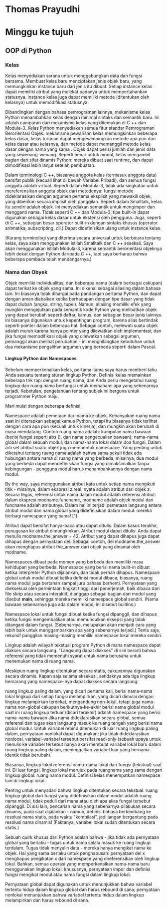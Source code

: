 # Thomas Prayudhi
# Minggu ke tujuh

## 	OOP di Python

### Kelas
Kelas menyediakan sarana untuk menggabungkan data dan fungsi bersama. Membuat kelas baru menciptakan jenis objek baru, yang memungkinkan instance baru dari jenis itu dibuat. Setiap instance kelas dapat memiliki atribut yang melekat padanya untuk mempertahankan statusnya. Instance kelas juga dapat memiliki metode (ditentukan oleh kelasnya) untuk memodifikasi statusnya.

Dibandingkan dengan bahasa pemrograman lainnya, mekanisme kelas Python menambahkan kelas dengan minimal sintaks dan semantik baru. Ini adalah campuran dari mekanisme kelas yang ditemukan di C ++ dan Modula-3. Kelas Python menyediakan semua fitur standar Pemrograman Berorientasi Objek: mekanisme pewarisan kelas memungkinkan beberapa kelas dasar, kelas turunan dapat mengesampingkan metode apa pun dari kelas dasar atau kelasnya, dan metode dapat memanggil metode kelas dasar dengan nama yang sama . Objek dapat berisi jumlah dan jenis data yang sewenang-wenang. Seperti benar untuk modul, kelas mengambil bagian dari sifat dinamis Python: mereka dibuat saat runtime, dan dapat dimodifikasi lebih lanjut setelah pembuatan.

Dalam terminologi C ++, biasanya anggota kelas (termasuk anggota data) bersifat publik (kecuali lihat di bawah Variabel Pribadi), dan semua fungsi anggota adalah virtual. Seperti dalam Modula-3, tidak ada singkatan untuk mereferensikan anggota objek dari metodenya: fungsi metode dideklarasikan dengan argumen pertama eksplisit yang mewakili objek, yang diberikan secara implisit oleh panggilan. Seperti dalam Smalltalk, kelas itu sendiri adalah objek. Ini menyediakan semantik untuk mengimpor dan mengganti nama. Tidak seperti C ++ dan Modula-3, tipe built-in dapat digunakan sebagai kelas dasar untuk ekstensi oleh pengguna. Juga, seperti di C ++, sebagian besar operator built-in dengan sintaks khusus (operator aritmatika, subscripting, dll.) Dapat didefinisikan ulang untuk instance kelas.

(Kurang terminologi yang diterima secara universal untuk berbicara tentang kelas, saya akan menggunakan istilah Smalltalk dan C ++ sesekali. Saya akan menggunakan istilah Modula-3, karena semantik berorientasi objeknya lebih dekat dengan Python daripada C ++, tapi saya berharap bahwa beberapa pembaca telah mendengarnya.)

### Nama dan Obyek
Objek memiliki individualitas, dan beberapa nama (dalam berbagai cakupan) dapat terikat ke objek yang sama. Ini dikenal sebagai aliasing dalam bahasa lain. Ini biasanya tidak dihargai pada pandangan pertama Python, dan dapat dengan aman diabaikan ketika berhadapan dengan tipe dasar yang tidak dapat diubah (angka, string, tupel). Namun, aliasing memiliki efek yang mungkin mengejutkan pada semantik kode Python yang melibatkan objek yang dapat berubah seperti daftar, kamus, dan sebagian besar jenis lainnya. Ini biasanya digunakan untuk kepentingan program, karena alias bertindak seperti pointer dalam beberapa hal. Sebagai contoh, melewati suatu objek adalah murah karena hanya pointer yang dilewatkan oleh implementasi; dan jika fungsi memodifikasi objek yang dilewatkan sebagai argumen, pemanggil akan melihat perubahan - ini menghilangkan kebutuhan untuk dua mekanisme pengalihan argumen yang berbeda seperti dalam Pascal.

#### Lingkup Python dan Namespaces
Sebelum memperkenalkan kelas, pertama-tama saya harus memberi tahu Anda sesuatu tentang aturan lingkup Python. Definisi kelas memainkan beberapa trik rapi dengan ruang nama, dan Anda perlu mengetahui ruang lingkup dan ruang nama berfungsi untuk memahami apa yang sebenarnya terjadi. Kebetulan, pengetahuan tentang subjek ini berguna untuk programmer Python maju.

Mari mulai dengan beberapa definisi.

Namespace adalah pemetaan dari nama ke objek. Kebanyakan ruang nama saat ini diterapkan sebagai kamus Python, tetapi itu biasanya tidak terlihat dengan cara apa pun (kecuali untuk kinerja), dan mungkin akan berubah di masa mendatang. Contoh ruang nama adalah: kumpulan nama bawaan (berisi fungsi seperti abs (), dan nama pengecualian bawaan); nama-nama global dalam sebuah modul; dan nama-nama lokal dalam doa fungsi. Dalam arti set atribut suatu objek juga membentuk namespace. Yang penting untuk diketahui tentang ruang nama adalah bahwa sama sekali tidak ada hubungan antara nama di ruang nama yang berbeda; misalnya, dua modul yang berbeda dapat mendefinisikan fungsi yang dimaksimalkan tanpa kebingungan - pengguna modul harus menambahkannya dengan nama modul.

By the way, saya menggunakan atribut kata untuk setiap nama mengikuti titik - misalnya, dalam ekspresi z.real, nyata adalah atribut dari objek z. Secara tegas, referensi untuk nama dalam modul adalah referensi atribut: dalam ekspresi modname.funcname, modname adalah objek modul dan funcname adalah atributnya. Dalam hal ini terjadi pemetaan langsung antara atribut modul dan nama global yang didefinisikan dalam modul: mereka berbagi namespace yang sama! [1]

Atribut dapat bersifat hanya-baca atau dapat ditulis. Dalam kasus terakhir, penugasan ke atribut dimungkinkan. Atribut modul dapat ditulis: Anda dapat menulis modname.the_answer = 42. Atribut yang dapat dihapus juga dapat dihapus dengan pernyataan del. Sebagai contoh, del modname.the_answer akan menghapus atribut the_answer dari objek yang dinamai oleh modname.

Namespaces dibuat pada momen yang berbeda dan memiliki masa kehidupan yang berbeda. Namespace yang berisi nama built-in dibuat ketika interpreter Python dijalankan, dan tidak pernah dihapus. Namespace global untuk modul dibuat ketika definisi modul dibaca; biasanya, ruang nama modul juga bertahan sampai juru bahasa berhenti. Pernyataan yang dieksekusi oleh permintaan tingkat tinggi dari penerjemah, baik dibaca dari file skrip atau secara interaktif, dianggap sebagai bagian dari modul yang disebut __main__, sehingga mereka memiliki namespace global sendiri. (Nama bawaan sebenarnya juga ada dalam modul; ini disebut builtins.)

Namespace lokal untuk fungsi dibuat ketika fungsi dipanggil, dan dihapus ketika fungsi mengembalikan atau memunculkan eksepsi yang tidak ditangani dalam fungsi. (Sebenarnya, melupakan akan menjadi cara yang lebih baik untuk menggambarkan apa yang sebenarnya terjadi.) Tentu saja, rekursif panggilan masing-masing memiliki namespace lokal mereka sendiri.

Lingkup adalah wilayah tekstual program Python di mana namespace dapat diakses secara langsung. "Langsung dapat diakses" di sini berarti bahwa referensi yang tidak memenuhi syarat untuk nama berusaha untuk menemukan nama di ruang nama.

Meskipun ruang lingkup ditentukan secara statis, cakupannya digunakan secara dinamis. Kapan saja selama eksekusi, setidaknya ada tiga lingkup bersarang yang namespace-nya dapat diakses secara langsung:

ruang lingkup paling dalam, yang dicari pertama kali, berisi nama-nama lokal
lingkup dari setiap fungsi melampirkan, yang dicari dimulai dengan lingkup melampirkan terdekat, mengandung non-lokal, tetapi juga nama-nama non-global
cakupan berikutnya-ke-akhir berisi nama global modul saat ini
ruang lingkup terluar (dicari terakhir) adalah namespace yang berisi nama-nama bawaan
Jika nama dideklarasikan secara global, semua referensi dan tugas akan langsung masuk ke ruang tengah yang berisi nama global modul. Untuk variabel rebind ditemukan di luar ruang lingkup paling dalam, pernyataan nonlokal dapat digunakan; jika tidak dideklarasikan nonlocal, variabel-variabel tersebut bersifat read-only (sebuah upaya untuk menulis ke variabel tersebut hanya akan membuat variabel lokal baru dalam ruang lingkup paling dalam, meninggalkan variabel luar yang bernama identik tidak berubah).

Biasanya, lingkup lokal referensi nama-nama lokal dari fungsi (tekstual) saat ini. Di luar fungsi, lingkup lokal merujuk pada ruangnama yang sama dengan lingkup global: ruang nama modul. Definisi kelas menempatkan namespace lain di lingkup lokal.

Penting untuk menyadari bahwa lingkup ditentukan secara tekstual: ruang lingkup global dari fungsi yang didefinisikan dalam modul adalah ruang nama modul, tidak peduli dari mana atau oleh apa alias fungsi tersebut dipanggil. Di sisi lain, pencarian nama yang sebenarnya dilakukan secara dinamis, pada saat dijalankan - namun, definisi bahasa berkembang ke resolusi nama statis, pada waktu "kompilasi", jadi jangan bergantung pada resolusi nama dinamis! (Faktanya, variabel lokal sudah ditentukan secara statis.)

Sebuah quirk khusus dari Python adalah bahwa - jika tidak ada pernyataan global yang berlaku - tugas untuk nama selalu masuk ke ruang lingkup terdalam. Tugas tidak menyalin data - mereka hanya mengikat nama ke objek. Hal yang sama berlaku untuk penghapusan: pernyataan del x menghapus pengikatan x dari namespace yang direferensikan oleh lingkup lokal. Bahkan, semua operasi yang memperkenalkan nama-nama baru menggunakan lingkup lokal: khususnya, pernyataan impor dan definisi fungsi mengikat modul atau nama fungsi dalam lingkup lokal.

Pernyataan global dapat digunakan untuk menunjukkan bahwa variabel tertentu hidup dalam lingkup global dan harus rebound di sana; pernyataan nonlokal menunjukkan bahwa variabel tertentu hidup dalam lingkup melampirkan dan harus rebound di sana.